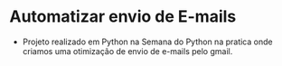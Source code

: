 # Automatizar envio de E-mails

- Projeto realizado em Python na Semana do Python na pratica onde criamos uma otimização de envio de e-mails pelo gmail.

